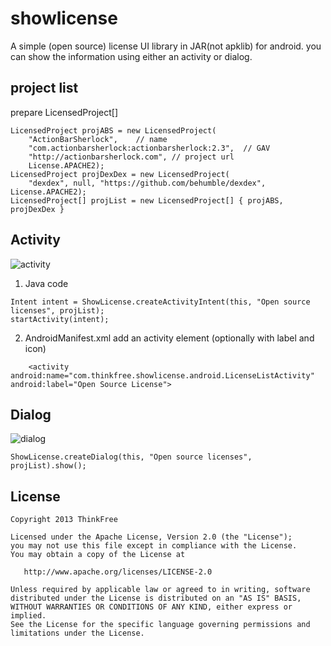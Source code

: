 showlicense
===========

A simple (open source) license UI library in JAR(not apklib) for android.
you can show the information using either an activity or dialog.

project list
------------

prepare LicensedProject[]
```
LicensedProject projABS = new LicensedProject(
    "ActionBarSherlock",    // name
    "com.actionbarsherlock:actionbarsherlock:2.3",  // GAV
    "http://actionbarsherlock.com", // project url
    License.APACHE2);
LicensedProject projDexDex = new LicensedProject(
    "dexdex", null, "https://github.com/behumble/dexdex", License.APACHE2);
LicensedProject[] projList = new LicensedProject[] { projABS, projDexDex }
```

Activity
--------
![activity](https://lh5.googleusercontent.com/-whdGSM8JIpw/UaIJjWia2NI/AAAAAAAA73s/zF4-DlHXX1c/w385-h642-no/activity.png)
1. Java code
```
Intent intent = ShowLicense.createActivityIntent(this, "Open source licenses", projList);
startActivity(intent);
```

2. AndroidManifest.xml
add an activity element (optionally with label and icon)
```
    <activity android:name="com.thinkfree.showlicense.android.LicenseListActivity" android:label="Open Source License">
```

Dialog
------
![dialog](https://lh5.googleusercontent.com/-90Sn9w_usk4/UaIJjXy-RaI/AAAAAAAA73o/jcp_mKJL5_8/w385-h642-no/dialog.png)
```
ShowLicense.createDialog(this, "Open source licenses", projList).show();
```

License
-------
    Copyright 2013 ThinkFree

    Licensed under the Apache License, Version 2.0 (the "License");
    you may not use this file except in compliance with the License.
    You may obtain a copy of the License at

       http://www.apache.org/licenses/LICENSE-2.0

    Unless required by applicable law or agreed to in writing, software
    distributed under the License is distributed on an "AS IS" BASIS,
    WITHOUT WARRANTIES OR CONDITIONS OF ANY KIND, either express or implied.
    See the License for the specific language governing permissions and
    limitations under the License.
